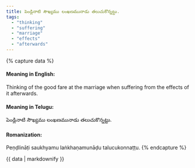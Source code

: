```yaml
---
title: పెండ్లినాటి సౌఖ్యము లంఖణమునాడు తలుచుకొన్నట్టు.
tags:
  - "thinking"
  - "suffering"
  - "marriage"
  - "effects"
  - "afterwards"
---
```


{% capture data %}
#### Meaning in English:
Thinking of the good fare at the marriage when suffering from the effects of it afterwards.

#### Meaning in Telugu:
పెండ్లినాటి సౌఖ్యము లంఖణమునాడు తలుచుకొన్నట్టు.

#### Romanization:
Peṇḍlināṭi saukhyamu laṅkhaṇamunāḍu talucukonnaṭṭu.
{% endcapture %}

{{ data | markdownify }}

